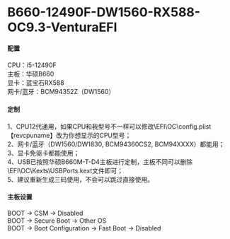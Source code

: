 # B660-12490F-DW1560-RX588-OC9.3-VenturaEFI

#### 配置
CPU：i5-12490F  
主板：华硕B660  
显卡：蓝宝石RX588  
网卡/蓝牙：BCM94352Z（DW1560）  

#### 定制
1、CPU12代通用，如果CPU和我型号不一样可以修改\EFI\OC\config.plist 【revcpuname】改为你想显示的CPU型号；  
2、网卡/蓝牙（DW1560/DW1830, BCM94360CS2, BCM94XXXX）都能用；  
3、显卡免驱卡都能使用；  
4、USB已按照华硕B660M-T-D4主板进行定制，主板不同可以删除\EFI\OC\Kexts\USBPorts.kext文件即可；  
5、建议重新生成三码使用，不会可以跳过直接使用。  

#### 主板设置
BOOT -> CSM -> Disabled  
BOOT -> Secure Boot -> Other OS  
BOOT -> Boot Configuration -> Fast Boot -> Disabled  